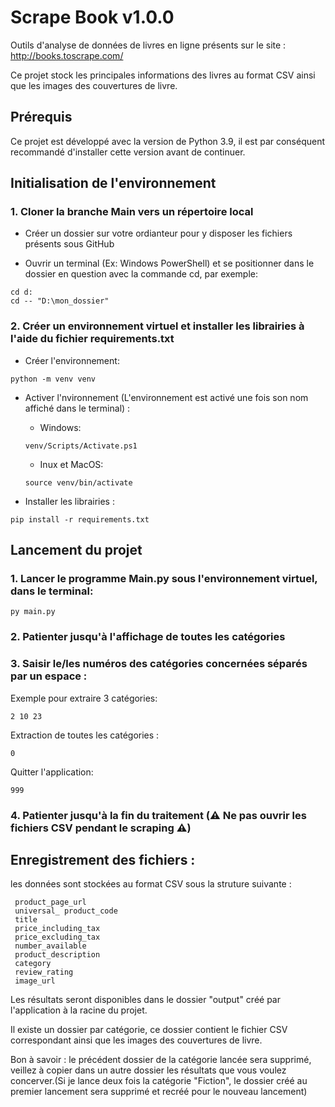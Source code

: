 # **Scrape Book v1.0.0**

Outils d'analyse de données de livres en ligne présents sur le site : http://books.toscrape.com/

Ce projet stock les principales informations des livres au format CSV ainsi que les images des couvertures de livre.
 
## **Prérequis**

Ce projet est développé avec la version de Python 3.9, il est par conséquent recommandé d'installer cette version avant de continuer.


## **Initialisation de l'environnement**

### 1. Cloner la branche Main vers un répertoire local

- Créer un dossier sur votre ordianteur pour y disposer les fichiers présents sous GitHub

- Ouvrir un terminal (Ex: Windows PowerShell) et se positionner dans le dossier en question avec la commande cd, par exemple:

```
cd d:
cd -- "D:\mon_dossier"
```

### 2. Créer un environnement virtuel et installer les librairies à l'aide du fichier requirements.txt

- Créer l'environnement:


`python -m venv venv`

- Activer l'nvironnement (L'environnement est activé une fois son nom affiché dans le terminal) : 

    - Windows:

    `venv/Scripts/Activate.ps1` 

    - Inux et MacOS:  

    `source venv/bin/activate`

- Installer les librairies : 

`pip install -r requirements.txt`


## **Lancement du projet**

### 1. Lancer le programme Main.py sous l'environnement virtuel, dans le terminal:

`py main.py`

### 2. Patienter jusqu'à l'affichage de toutes les catégories
### 3. Saisir le/les numéros des catégories concernées séparés par un espace :

Exemple pour extraire 3 catégories:

`2 10 23`

Extraction de toutes les catégories :

`0`

Quitter l'application:

`999`

### 4. Patienter jusqu'à la fin du traitement (:warning: Ne pas ouvrir les fichiers CSV pendant le scraping :warning:)

## **Enregistrement des fichiers :**

les données sont stockées au format CSV sous la struture suivante :

```
 product_page_url
 universal_ product_code
 title
 price_including_tax
 price_excluding_tax
 number_available
 product_description
 category
 review_rating
 image_url
```

Les résultats seront disponibles dans le dossier "output" créé par l'application à la racine du projet.

Il existe un dossier par catégorie, ce dossier contient le fichier CSV correspondant ainsi que les images des couvertures de livre.

Bon à savoir : le précédent dossier de la catégorie lancée sera supprimé, veillez à copier dans un autre dossier les résultats que vous voulez concerver.(Si je lance deux fois la catégorie "Fiction", le dossier créé au premier lancement sera supprimé et recréé pour le nouveau lancement)

